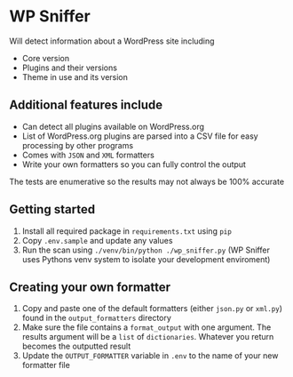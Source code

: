 # WP Sniffer
Will detect information about a WordPress site including
- Core version
- Plugins and their versions
- Theme in use and its version

## Additional features include
- Can detect all plugins available on WordPress.org
- List of WordPress.org plugins are parsed into a CSV file for easy processing by other programs 
- Comes with `JSON` and `XML` formatters
- Write your own formatters so you can fully control the output

The tests are enumerative so the results may not always be 100% accurate

## Getting started
1. Install all required package in `requirements.txt` using `pip`
2. Copy `.env.sample` and update any values
3. Run the scan using `./venv/bin/python ./wp_sniffer.py` (WP Sniffer uses Pythons venv system to isolate your development enviroment)

## Creating your own formatter
1. Copy and paste one of the default formatters (either `json.py` or `xml.py`) found in the `output_formatters` directory
2. Make sure the file contains a `format_output` with one argument. The results argument will be a `list` of `dictionaries`. Whatever you return becomes the outputted result
3. Update the `OUTPUT_FORMATTER` variable in `.env` to the name of your new formatter file
